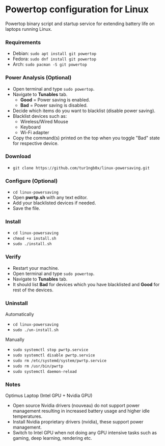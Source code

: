 
# Powertop configuration for Linux

Powertop binary script and startup service for extending battery life on laptops running Linux.

### Requirements
* Debian: `sudo apt install git powertop`
* Fedora: `sudo dnf install git powertop`
* Arch: `sudo pacman -S git powertop`

### Power Analysis (Optional)
* Open terminal and type `sudo powertop`.
* Navigate to **Tunables** tab.
    * **Good** = Power saving is enabled.
    * **Bad** = Power saving is disabled.
* Decide which items do you want to blacklist (disable power saving).
* Blacklist devices such as:
    * Wireless/Wired Mouse
    * Keyboard
    * Wi-Fi adapter
* Copy the command(s) printed on the top when you toggle "Bad" state for respective device.

### Download
* `git clone https://github.com/tur1ngb0x/linux-powersaving.git`

### Configure (Optional)
* `cd linux-powersaving`
* Open **pwrtp.sh** with any text editor.
* Add your blacklisted devices if needed.
* Save the file.

### Install
* `cd linux-powersaving`
* `chmod +x install.sh`
* `sudo ./install.sh`

### Verify
* Restart your machine.
* Open terminal and type `sudo powertop`.
* Navigate to **Tunables** tab.
* It should list **Bad** for devices which you have blacklisted and **Good** for rest of the devices.

### Uninstall
Automatically
* `cd linux-powersaving`
* `sudo ./un-install.sh`

Manually
* `sudo systemctl stop pwrtp.service`
* `sudo systemctl disable pwrtp.service`
* `sudo rm /etc/systemd/system/pwrtp.service`
* `sudo rm /usr/bin/pwrtp`
* `sudo systemctl daemon-reload`

### Notes
Optimus Laptop (Intel GPU + Nvidia GPU)
* Open source Nvidia drivers (nouveau) do not support power management resulting in increased battery usage and higher idle temperatures.
* Install Nvidia proprietary drivers (nvidia), these support power management.
* Switch to Intel GPU when not doing any GPU intensive tasks such as gaming, deep learning, rendering etc.
